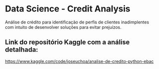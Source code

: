 # Data Science - Credit Analysis
Análise de crédito para identificação de perfis de clientes inadimplentes com intuito de desenvolver soluções para evitar prejuízos.

## Link do repositório Kaggle com a análise detalhada:
https://www.kaggle.com/code/joseuchoa/analise-de-credito-python-ebac
